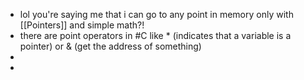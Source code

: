 - lol you're saying me that i can go to any point in memory only with [[Pointers]] and simple math?!
- there are point operators in #C like * (indicates that a variable is a pointer) or & (get the address of something)
-
-